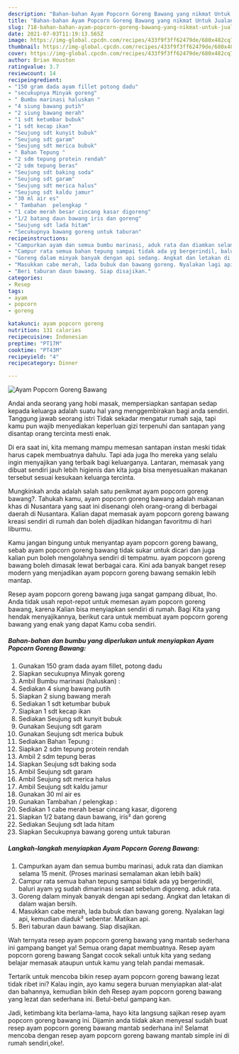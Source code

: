 ```yaml
---
description: "Bahan-bahan Ayam Popcorn Goreng Bawang yang nikmat Untuk Jualan"
title: "Bahan-bahan Ayam Popcorn Goreng Bawang yang nikmat Untuk Jualan"
slug: 718-bahan-bahan-ayam-popcorn-goreng-bawang-yang-nikmat-untuk-jualan
date: 2021-07-03T11:19:13.565Z
image: https://img-global.cpcdn.com/recipes/433f9f3ff62479de/680x482cq70/ayam-popcorn-goreng-bawang-foto-resep-utama.jpg
thumbnail: https://img-global.cpcdn.com/recipes/433f9f3ff62479de/680x482cq70/ayam-popcorn-goreng-bawang-foto-resep-utama.jpg
cover: https://img-global.cpcdn.com/recipes/433f9f3ff62479de/680x482cq70/ayam-popcorn-goreng-bawang-foto-resep-utama.jpg
author: Brian Houston
ratingvalue: 3.7
reviewcount: 14
recipeingredient:
- "150 gram dada ayam fillet potong dadu"
- "secukupnya Minyak goreng"
- " Bumbu marinasi haluskan "
- "4 siung bawang putih"
- "2 siung bawang merah"
- "1 sdt ketumbar bubuk"
- "1 sdt kecap ikan"
- "Seujung sdt kunyit bubuk"
- "Seujung sdt garam"
- "Seujung sdt merica bubuk"
- " Bahan Tepung "
- "2 sdm tepung protein rendah"
- "2 sdm tepung beras"
- "Seujung sdt baking soda"
- "Seujung sdt garam"
- "Seujung sdt merica halus"
- "Seujung sdt kaldu jamur"
- "30 ml air es"
- " Tambahan  pelengkap "
- "1 cabe merah besar cincang kasar digoreng"
- "1/2 batang daun bawang iris dan goreng"
- "Seujung sdt lada hitam"
- "Secukupnya bawang goreng untuk taburan"
recipeinstructions:
- "Campurkan ayam dan semua bumbu marinasi, aduk rata dan diamkan selama 15 menit. (Proses marinasi semalaman akan lebih baik)"
- "Campur rata semua bahan tepung sampai tidak ada yg bergerindil, baluri ayam yg sudah dimarinasi sesaat sebelum digoreng. aduk rata."
- "Goreng dalam minyak banyak dengan api sedang. Angkat dan letakan di dalam wajan bersih."
- "Masukkan cabe merah, lada bubuk dan bawang goreng. Nyalakan lagi api, kemudian diaduk² sebentar. Matikan api."
- "Beri taburan daun bawang. Siap disajikan."
categories:
- Resep
tags:
- ayam
- popcorn
- goreng

katakunci: ayam popcorn goreng 
nutrition: 131 calories
recipecuisine: Indonesian
preptime: "PT17M"
cooktime: "PT43M"
recipeyield: "4"
recipecategory: Dinner

---
```



![Ayam Popcorn Goreng Bawang](https://img-global.cpcdn.com/recipes/433f9f3ff62479de/680x482cq70/ayam-popcorn-goreng-bawang-foto-resep-utama.jpg)

Andai anda seorang yang hobi masak, mempersiapkan santapan sedap kepada keluarga adalah suatu hal yang menggembirakan bagi anda sendiri. Tanggung jawab seorang istri Tidak sekadar mengatur rumah saja, tapi kamu pun wajib menyediakan keperluan gizi terpenuhi dan santapan yang disantap orang tercinta mesti enak.

Di era  saat ini, kita memang mampu memesan santapan instan meski tidak harus capek membuatnya dahulu. Tapi ada juga lho mereka yang selalu ingin menyajikan yang terbaik bagi keluarganya. Lantaran, memasak yang dibuat sendiri jauh lebih higienis dan kita juga bisa menyesuaikan makanan tersebut sesuai kesukaan keluarga tercinta. 



Mungkinkah anda adalah salah satu penikmat ayam popcorn goreng bawang?. Tahukah kamu, ayam popcorn goreng bawang adalah makanan khas di Nusantara yang saat ini disenangi oleh orang-orang di berbagai daerah di Nusantara. Kalian dapat memasak ayam popcorn goreng bawang kreasi sendiri di rumah dan boleh dijadikan hidangan favoritmu di hari liburmu.

Kamu jangan bingung untuk menyantap ayam popcorn goreng bawang, sebab ayam popcorn goreng bawang tidak sukar untuk dicari dan juga kalian pun boleh mengolahnya sendiri di tempatmu. ayam popcorn goreng bawang boleh dimasak lewat berbagai cara. Kini ada banyak banget resep modern yang menjadikan ayam popcorn goreng bawang semakin lebih mantap.

Resep ayam popcorn goreng bawang juga sangat gampang dibuat, lho. Anda tidak usah repot-repot untuk memesan ayam popcorn goreng bawang, karena Kalian bisa menyiapkan sendiri di rumah. Bagi Kita yang hendak menyajikannya, berikut cara untuk membuat ayam popcorn goreng bawang yang enak yang dapat Kamu coba sendiri.

<!--inarticleads1-->

##### Bahan-bahan dan bumbu yang diperlukan untuk menyiapkan Ayam Popcorn Goreng Bawang:

1. Gunakan 150 gram dada ayam fillet, potong dadu
1. Siapkan secukupnya Minyak goreng
1. Ambil  Bumbu marinasi (haluskan) :
1. Sediakan 4 siung bawang putih
1. Siapkan 2 siung bawang merah
1. Sediakan 1 sdt ketumbar bubuk
1. Siapkan 1 sdt kecap ikan
1. Sediakan Seujung sdt kunyit bubuk
1. Gunakan Seujung sdt garam
1. Gunakan Seujung sdt merica bubuk
1. Sediakan  Bahan Tepung :
1. Siapkan 2 sdm tepung protein rendah
1. Ambil 2 sdm tepung beras
1. Siapkan Seujung sdt baking soda
1. Ambil Seujung sdt garam
1. Ambil Seujung sdt merica halus
1. Ambil Seujung sdt kaldu jamur
1. Gunakan 30 ml air es
1. Gunakan  Tambahan / pelengkap :
1. Sediakan 1 cabe merah besar cincang kasar, digoreng
1. Siapkan 1/2 batang daun bawang, iris² dan goreng
1. Sediakan Seujung sdt lada hitam
1. Siapkan Secukupnya bawang goreng untuk taburan




<!--inarticleads2-->

##### Langkah-langkah menyiapkan Ayam Popcorn Goreng Bawang:

1. Campurkan ayam dan semua bumbu marinasi, aduk rata dan diamkan selama 15 menit. (Proses marinasi semalaman akan lebih baik)
1. Campur rata semua bahan tepung sampai tidak ada yg bergerindil, baluri ayam yg sudah dimarinasi sesaat sebelum digoreng. aduk rata.
1. Goreng dalam minyak banyak dengan api sedang. Angkat dan letakan di dalam wajan bersih.
1. Masukkan cabe merah, lada bubuk dan bawang goreng. Nyalakan lagi api, kemudian diaduk² sebentar. Matikan api.
1. Beri taburan daun bawang. Siap disajikan.




Wah ternyata resep ayam popcorn goreng bawang yang mantab sederhana ini gampang banget ya! Semua orang dapat membuatnya. Resep ayam popcorn goreng bawang Sangat cocok sekali untuk kita yang sedang belajar memasak ataupun untuk kamu yang telah pandai memasak.

Tertarik untuk mencoba bikin resep ayam popcorn goreng bawang lezat tidak ribet ini? Kalau ingin, ayo kamu segera buruan menyiapkan alat-alat dan bahannya, kemudian bikin deh Resep ayam popcorn goreng bawang yang lezat dan sederhana ini. Betul-betul gampang kan. 

Jadi, ketimbang kita berlama-lama, hayo kita langsung sajikan resep ayam popcorn goreng bawang ini. Dijamin anda tiidak akan menyesal sudah buat resep ayam popcorn goreng bawang mantab sederhana ini! Selamat mencoba dengan resep ayam popcorn goreng bawang mantab simple ini di rumah sendiri,oke!.


